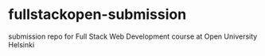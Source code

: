 # fullstackopen-submission
submission repo for Full Stack Web Development course at Open University Helsinki
